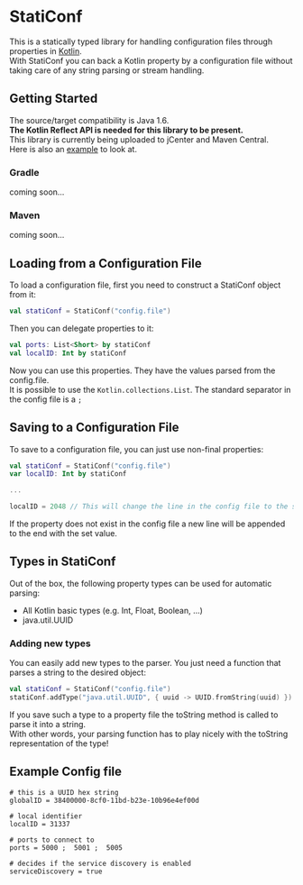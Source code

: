 # StatiConf
This is a statically typed library for handling configuration files through properties in [Kotlin](https://kotlinlang.org).  
With StatiConf you can back a Kotlin property by a configuration file without taking care of any string parsing or stream handling.   

## Getting Started
The source/target compatibility is Java 1.6.  
__The Kotlin Reflect API is needed for this library to be present.__  
This library is currently being uploaded to jCenter and Maven Central.  
Here is also an [example](src/main/kotlin/de/jupf/staticonf/example/example.kt) to look at.

### Gradle
coming soon...  
### Maven
coming soon...

## Loading from a Configuration File
To load a configuration file, first you need to construct a StatiConf object from it:  
```Kotlin
val statiConf = StatiConf("config.file")
```
Then you can delegate properties to it:
```Kotlin
val ports: List<Short> by statiConf
val localID: Int by statiConf
```
Now you can use this properties. They have the values parsed from the config.file.  
It is possible to use the `Kotlin.collections.List`. The standard separator in the config file is a `;`

## Saving to a Configuration File
To save to a configuration file, you can just use non-final properties:
```Kotlin
val statiConf = StatiConf("config.file")
var localID: Int by statiConf

...

localID = 2048 // This will change the line in the config file to the set value.
```
If the property does not exist in the config file a new line will be appended to the end with the set value.  

## Types in StatiConf
Out of the box, the following property types can be used for automatic parsing:
* All Kotlin basic types (e.g. Int, Float, Boolean, ...)
* java.util.UUID

### Adding new types
You can easily add new types to the parser. You just need a function that parses a string to the desired object:
```Kotlin
val statiConf = StatiConf("config.file")
statiConf.addType("java.util.UUID", { uuid -> UUID.fromString(uuid) })
```
If you save such a type to a property file the toString method is called to parse it into a string.  
With other words, your parsing function has to play nicely with the toString representation of the type!  

## Example Config file
```shell
# this is a UUID hex string
globalID = 38400000-8cf0-11bd-b23e-10b96e4ef00d

# local identifier
localID = 31337

# ports to connect to
ports = 5000 ;  5001 ;  5005

# decides if the service discovery is enabled
serviceDiscovery = true

```
